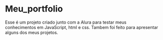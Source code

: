 # Meu_portfolio
Esse é um projeto  criado junto com a Alura para testar meus conhecimentos em JavaScript, html e css. Tambem foi feito para apresentar alguns dos meus projetos. 
